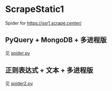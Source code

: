 # ScrapeStatic1

Spider for https://ssr1.scrape.center/

## PyQuery + MongoDB + 多进程版

见 [spider.py](spider.py)

## 正则表达式 + 文本 + 多进程版

见 [spider2.py](spider2.py)
